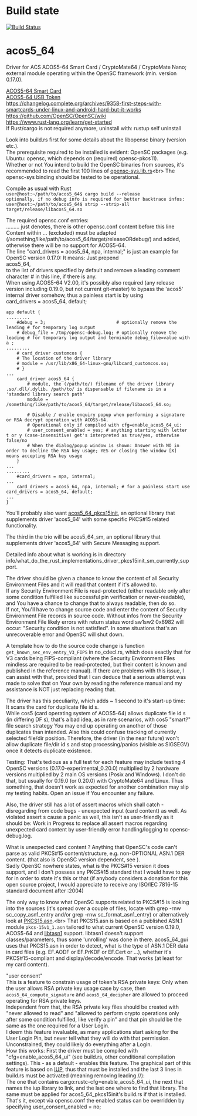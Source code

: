# Build state

[![Build Status](https://travis-ci.org/carblue/acos5_64.svg?branch=master)](https://travis-ci.org/carblue/acos5_64)

# acos5_64

Driver for ACS ACOS5-64 Smart Card / CryptoMate64 / CryptoMate Nano; external module operating within the OpenSC framework (min. version 0.17.0).

[ACOS5-64 Smart Card](https://www.acs.com.hk/en/products/308/acos5-64-v3.00-cryptographic-card-contact "ACOS5-64 Cryptographic Card (Contact) - Advanced Card Systems Ltd.")<br>
[ACOS5-64 USB Token](https://www.acs.com.hk/en/products/414/cryptomate-nano-cryptographic-usb-tokens "ACOS5-64 CryptoMate Nano Cryptographic USB Token - Advanced Card Systems Ltd.")<br>
https://changelog.complete.org/archives/9358-first-steps-with-smartcards-under-linux-and-android-hard-but-it-works<br>
https://github.com/OpenSC/OpenSC/wiki<br>
https://www.rust-lang.org/learn/get-started<br>
If Rust/cargo is not required anymore, uninstall with: rustup self uninstall

Look into build.rs first for some details about the libopensc binary (version etc.).<br>
The prerequisite required to be installed is evident: OpenSC packages (e.g. Ubuntu: opensc, which depends on (required) opensc-pkcs11).<br>
Whether or not You intend to build the OpenSC binaries from sources, it's recommended to read the first 100 lines of [opensc-sys.lib.rs](https://github.com/carblue/opensc-sys/blob/master/src/lib.rs "https://github.com/carblue/opensc-sys/blob/master/src/lib.rs")<br>
The opensc-sys binding should be tested to be operational.

Compile as usual with Rust<br>
`user@host:~/path/to/acos5_64$ cargo build --release`<br>
`optionally, if no debug info is required for better backtrace infos: user@host:~/path/to/acos5_64$ strip --strip-all target/release/libacos5_64.so`

The required opensc.conf entries:<br>
......... just denotes, there is other opensc.conf content before this line<br>
Content within ... (excluded) must be adapted (/something/like/path/to/acos5_64/target/releaseORdebug/) and added, otherwise there will be no support for ACOS5-64.<br>
The line "card_drivers = acos5_64, npa, internal;" is just an example for OpenSC version 0.17.0: It means: Just prepend<br>
acos5_64,<br>
to the list of drivers specified by default and remove a leading comment character # in this line, if there is any.<br>
When using ACOS5-64 V2.00, it's possibly also required (any release version including 0.19.0, but not current git-master) to bypass the 'acos5' internal driver somehow, thus a painless start is by using<br>
    card_drivers = acos5_64, default;

```
app default {
.........
    #debug = 3;                           # optionally remove the leading # for temporary log output
    # debug_file = /tmp/opensc-debug.log; # optionally remove the leading # for temporary log output and terminate debug_file=value with a ;
.........
    # card_driver customcos {
    # The location of the driver library
    # module = /usr/lib/x86_64-linux-gnu/libcard_customcos.so;
    # }
...
    card_driver acos5_64 {
        # module, the (/path/to/) filename of the driver library .so/.dll/.dylib. /path/to/ is dispensable if filename is in a 'standard library search path'
        module = /something/like/path/to/acos5_64/target/release/libacos5_64.so;

        # Disable / enable enquiry popup when performing a signature or RSA decrypt operation with ACOS5-64.
        # Operational only if compiled with cfg=enable_acos5_64_ui:
        # user_consent_enabled = yes; # anything starting with letter t or y (case-insensitive) get's interpreted as true/yes, otherwise false/no
        # When the dialog/popup window is shown: Answer with NO in order to decline the RSA key usage; YES or closing the window [X] means accepting RSA key usage
    }
...
.........
    #card_drivers = npa, internal;
...
    card_drivers = acos5_64, npa, internal; # for a painless start use  card_drivers = acos5_64, default;
...
}
```

You'll probably also want [acos5_64_pkcs15init](https://github.com/carblue/acos5_64_pkcs15init "https://github.com/carblue/acos5_64_pkcs15init"), an optional library that supplements driver 'acos5_64' with some specific PKCS#15 related functionality.<br>

The third in the trio will be acos5_64_sm, an optional library that supplements driver 'acos5_64' with Secure Messaging support.

Detailed info about what is working is in directory info/what_do_the_rust_implementations_driver_pkcs15init_sm_currently_support.

The driver should be given a chance to know the content of all Security Environment Files and it will read that content if it's allowed to.<br>
If any Security Environment File is read-protected (either readable only after some condition fulfilled like successful pin verification or never-readable), and You have a chance to change that to always readable, then do so.<br>
If not, You'll have to change source code and enter the content of Security Environment File records in source code.
Without infos from the Security Environment File likely errors with return status word sw1sw2 0x6982 will occur: "Security condition is not satisfied". In some situations that's an unrecoverable error and OpenSC will shut down.

A template how to do the source code change is function `get_known_sec_env_entry_V3_FIPS` in no_cdecl.rs, which does exactly that for V3 cards being FIPS-compliant (where the Security Environment Files mindless are required to be read-protected, but their content is known and published in the reference manual).
If there are problems with this issue, I can assist with that, provided that I can deduce that a serious attempt was made to solve that on Your own by reading the reference manual and my assistance is NOT just replacing reading that.


The driver has this peculiarity, which adds ~ 1 second to it's start-up time:<br>
It scans the card for duplicate file id s.<br>
While cos5 (card operating system of ACOS5-64) allows duplicate file id s (in differing DF s), that's a bad idea, as in rare scenarios, with cos5 "smart?" file search strategy You may end up operating on another of those duplicates than intended.
Also this could confuse tracking of currently selected file/dir position.
Therefore, the driver (in the near future) won't allow duplicate file/dir id s and stop processing/panics (visible as SIGSEGV) once it detects duplicate existence.

Testing: That's tedious as a full test for each feature may include testing 4 OpenSC versions (0.17.0-experimental_0.20.0) multiplied by 2 hardware versions multiplied by 2 main OS versions (Posix and Windows). I don't do that, but usually for 0.19.0 (or 0.20.0) with CryptoMate64 and Linux. Thus something, that doesn't work as expected for another combination may slip my testing habits.
Open an issue if You encounter any failure.

Also, the driver still has a lot of assert macros which shall catch - disregarding from code bugs - unexpected input (card content) as well. As violated assert s cause a panic as well, this isn't as user-friendly as it should be: Work in Progress to replace all assert macros regarding unexpected card content by user-friendly error handling/logging to opensc-debug.log.

What is unexpected card content ? Anything that OpenSC's code can't parse as valid PKCS#15 content/structure, e.g. non-OPTIONAL ASN.1 DER content. (that also is OpenSC version dependent, see ).<br>
Sadly OpenSC nowhere states, what is the PKCS#15 version it does support, and I don't possess any PKCS#15 standard that I would have to pay for in order to state it's this or that (if anybody considers a donation for this open source project, I would appreciate to receive any ISO/IEC 7816-15 standard document after :2004)<br>

The only way to know what OpenSC supports related to PKCS#15 is looking into the sources (it's spread over a couple of files, locate with grep -rnw sc_copy_asn1_entry and/or grep -rnw sc_format_asn1_entry) or alternatively look at [PKCS15.asn](https://github.com/carblue/acos5_64_gui/blob/master/source/PKCS15.asn "https://github.com/carblue/acos5_64_gui/blob/master/source/PKCS15.asn").<br>
That PKCS15.asn is based on a published ASN.1 module `pkcs-15v1_1.asn` tailored to what current OpenSC version 0.19.0, ACOS5-64 and [libtasn1](https://www.gnu.org/software/libtasn1 "https://www.gnu.org/software/libtasn1") support. libtasn1 doesn't support classes/parameters, thus some 'unrolling' was done in there. acos5_64_gui uses that PKCS15.asn in order to detect, what is the type of ASN.1 DER data in card files (e.g. EF.AODF or EF.PrKDF or EF.Cert or ...), whether it's PKCS#15-compliant and display/decode/encode. That works (at least for my card content).

"user consent"<br>
This is a feature to constrain usage of token's RSA private keys: Only when the user allows  RSA private key usage case by case, then `acos5_64_compute_signature` and `acos5_64_decipher` are allowed to proceed operating for RSA private keys.<br>
Independent from that, the RSA private key files should be created with "never allowed to read" and "allowed to perform crypto operations only after some condition fulfilled, like verify a pin" and that pin should be the same as the one required for a User Login.<br>
I deem this feature invaluable, as many applications start asking for the User Login Pin, but never tell what they will do with that permission. Unconstrained, they could likely do everything after a Login.<br>
How this works: First the driver must be compiled with "cfg=enable_acos5_64_ui" (see build.rs, other conditional compilation settings). This - as a default - enables this feature.
The graphical part of this feature is based on [IUP](https://www.tecgraf.puc-rio.br/iup "https://www.tecgraf.puc-rio.br/iup"), thus that must be installed and the last 3 lines in build.rs must be activated (meaning removing leading //):<br>
The one that contains cargo:rustc-cfg=enable_acos5_64_ui, the next that names the iup library to link, and the last one where to find that library. The same must be applied for acos5_64_pkcs15init's build.rs if that is installed.<br>
That's it, except via opensc.conf the enabled status can be overridden by specifying user_consent_enabled = no;
